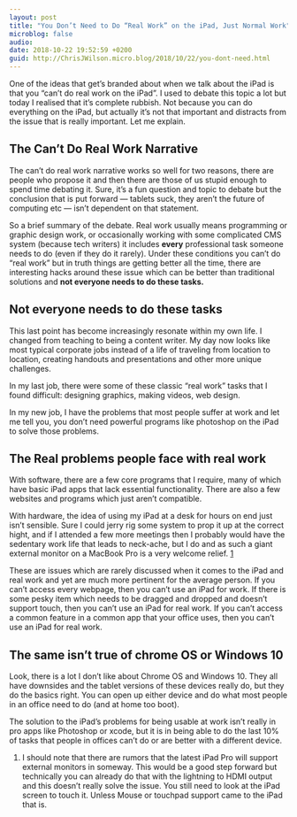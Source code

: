 ```yaml
---
layout: post
title: "You Don’t Need to Do “Real Work” on the iPad, Just Normal Work"
microblog: false
audio: 
date: 2018-10-22 19:52:59 +0200
guid: http://ChrisJWilson.micro.blog/2018/10/22/you-dont-need.html
---
```

One of the ideas that get’s branded about when we talk about the iPad is that you “can’t do real work on the iPad”. I used to debate this topic a lot but today I realised that it’s complete rubbish. Not because you can do everything on the iPad, but actually it’s not that important and distracts from the issue that is really important. Let me explain. 

## The Can’t Do Real Work Narrative
The can’t do real work narrative works so well for two reasons, there are people who propose it and then there are those of us stupid enough to spend time debating it. Sure, it’s a fun question and topic to debate but the conclusion that is put forward — tablets suck, they aren’t the future of computing etc — isn’t dependent on that statement.

So a brief summary of the debate. Real work usually means programming or graphic design work, or occasionally working with some complicated CMS system (because tech writers) it includes **every** professional task someone needs to do (even if they do it rarely). Under these conditions you can’t do “real work” but in truth things are getting better all the time, there are interesting hacks around these issue which can be better than traditional solutions and **not everyone needs to do these tasks.**

## Not everyone needs to do these tasks
This last point has become increasingly resonate within my own life. I changed from teaching to being a content writer. My day now looks like most typical corporate jobs instead of a life of traveling from location to location, creating handouts and presentations and other more unique challenges. 

In my last job, there were some of these classic “real work” tasks that I found difficult: designing graphics, making videos, web design. 

In my new job, I have the problems that most people suffer at work and let me tell you, you don’t need powerful programs like photoshop on the iPad to solve those problems. 

## The Real problems people face with real work
With software, there are a few core programs that I require, many of which have basic iPad apps that lack essential functionality. There are also a few websites and programs which just aren’t compatible. 

With hardware, the idea of using my iPad at a desk for hours on end just isn’t sensible. Sure I could jerry rig some system to prop it up at the correct hight, and if I attended a few more meetings then I probably would have the sedentary work life that leads to neck-ache, but I do and as such a giant external monitor on a MacBook Pro is a very welcome relief. [1](http://chrisjwilson.me/#1)  

These are issues which are rarely discussed when it comes to the iPad and real work and yet are much more pertinent for the average person. If you can’t access every webpage, then you can’t use an iPad for work. If there is some pesky item which needs to be dragged and dropped and doesn’t support touch, then you can’t use an iPad for real work. If you can’t access a common feature in a common app that your office uses, then you can’t use an iPad for real work. 

## The same isn’t true of chrome OS or Windows 10
Look, there is a lot I don’t like about Chrome OS and Windows 10. They all have downsides and the tablet versions of these devices really do, but they do the basics right. You can open up either device and do what most people in an office need to do (and at home too boot). 

The solution to the iPad’s problems for being usable at work isn’t really in pro apps like Photoshop or xcode, but it is in being able to do the last 10% of tasks that people in offices can’t do or are better with a different device.   

1. <a name=#1></a> I should note that there are rumors that the latest iPad Pro will support external monitors in someway. This would be a good step forward but technically you can already do that with the lightning to HDMI output and this doesn’t really solve the issue. You still need to look at the iPad screen to touch it. Unless Mouse or touchpad support came to the iPad that is.
